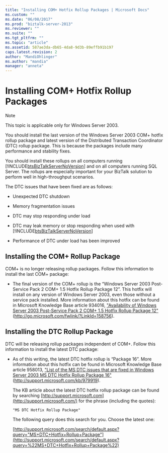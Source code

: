```yaml
---
title: "Installing COM+ Hotfix Rollup Packages | Microsoft Docs"
ms.custom: ""
ms.date: "06/08/2017"
ms.prod: "biztalk-server-2013"
ms.reviewer: ""
ms.suite: ""
ms.tgt_pltfrm: ""
ms.topic: "article"
ms.assetid: 587ae3da-db65-4da8-9d3b-89effb91b197
caps.latest.revision: 2
author: "MandiOhlinger"
ms.author: "mandia"
manager: "anneta"
---
```

# Installing COM+ Hotfix Rollup Packages
> [!NOTE]  
>  This topic is applicable only for Windows Server 2003.  
  
 You should install the last version of the Windows Server 2003 COM+ hotfix rollup package and latest version of the Distributed Transaction Coordinator (DTC) rollup package. This is because the packages include many performance and stability fixes.  
  
 You should install these rollups on all computers running [!INCLUDE[btsBizTalkServerNoVersion](../includes/btsbiztalkservernoversion-md.md)] and on all computers running SQL Server. The rollups are especially important for your BizTalk solution to perform well in high-throughput scenarios.  
  
 The DTC issues that have been fixed are as follows:  
  
-   Unexpected DTC shutdown  
  
-   Memory fragmentation issues  
  
-   DTC may stop responding under load  
  
-   DTC may leak memory or stop responding when used with [!INCLUDE[btsBizTalkServerNoVersion](../includes/btsbiztalkservernoversion-md.md)]  
  
-   Performance of DTC under load has been improved  
  
## Installing the COM+ Rollup Package  
 COM+ is no longer releasing rollup packages. Follow this information to install the last COM+ package:  
  
-   The final version of the COM+ rollup is the “Windows Server 2003 Post-Service Pack 2 COM+ 1.5 Hotfix Rollup Package 12”. This hotfix will install on any version of Windows Server 2003, even those without a service pack installed. More information about this hotfix can be found in Microsoft Knowledge Base article 934016, ["Availability of Windows Server 2003 Post-Service Pack 2 COM+ 1.5 Hotfix Rollup Package 12"](http://go.microsoft.com/fwlink/?LinkId=158756) (http://go.microsoft.com/fwlink/?LinkId=158756).  
  
## Installing the DTC Rollup Package  
 DTC will be releasing rollup packages independent of COM+. Follow this information to install the latest DTC package:  
  
-   As of this writing, the latest DTC hotfix rollup is “Package 16”. More information about this hotfix can be found in Microsoft Knowledge Base article 958013, ["List of the MS DTC issues that are fixed in Windows Server 2003 MS DTC Hotfix Rollup Package 16"](http://support.microsoft.com/kb/979919) (http://support.microsoft.com/kb/979919).  
  
     The KB article about the latest DTC hotfix rollup package can be found by searching [http://support.microsoft.com](http://support.microsoft.com/) for the phrase (including the quotes):  
  
    ```  
    "MS DTC Hotfix Rollup Package"  
    ```  
  
     The following query does this search for you. Choose the latest one:  
  
     [http://support.microsoft.com/search/default.aspx?query="MS+DTC+Hotfix+Rollup+Package"](http://support.microsoft.com/search/default.aspx?query=%22MS+DTC+Hotfix+Rollup+Package%22)
